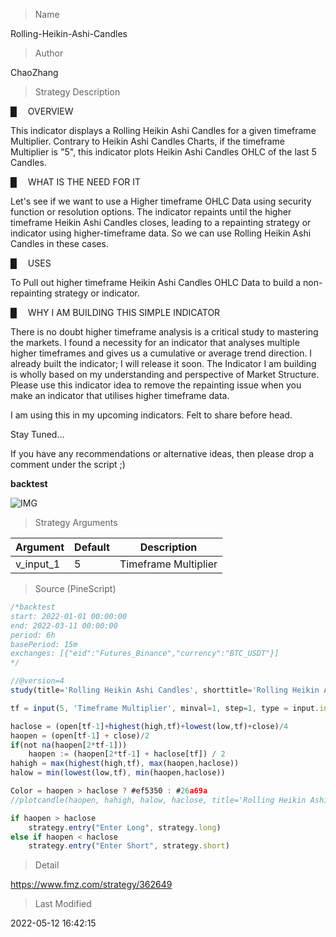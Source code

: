 
> Name

Rolling-Heikin-Ashi-Candles

> Author

ChaoZhang

> Strategy Description

█  OVERVIEW

This indicator displays a Rolling Heikin Ashi Candles for a given timeframe Multiplier. Contrary to Heikin Ashi Candles Charts, if the timeframe Multiplier is "5", this indicator plots Heikin Ashi Candles OHLC of the last 5 Candles.

█  WHAT IS THE NEED FOR IT

Let's see if we want to use a Higher timeframe OHLC Data using security function or resolution options. The indicator repaints until the higher timeframe Heikin Ashi Candles closes, leading to a repainting strategy or indicator using higher-timeframe data. So we can use Rolling Heikin Ashi Candles in these cases.

█  USES

To Pull out higher timeframe Heikin Ashi Candles OHLC Data to build a non-repainting strategy or indicator.

█  WHY I AM BUILDING THIS SIMPLE INDICATOR

There is no doubt higher timeframe analysis is a critical study to mastering the markets.
I found a necessity for an indicator that analyses multiple higher timeframes and gives us a cumulative or average trend direction. I already built the indicator; I will release it soon. The Indicator I am building is wholly based on my understanding and perspective of Market Structure. Please use this indicator idea to remove the repainting issue when you make an indicator that utilises higher timeframe data.

I am using this in my upcoming indicators. Felt to share before head.

Stay Tuned...

If you have any recommendations or alternative ideas, then please drop a comment under the script ;)

**backtest**

 ![IMG](https://www.fmz.com/upload/asset/ba7841c71467957b1a.png) 

> Strategy Arguments



|Argument|Default|Description|
|----|----|----|
|v_input_1|5|Timeframe Multiplier|


> Source (PineScript)

``` javascript
/*backtest
start: 2022-01-01 00:00:00
end: 2022-03-11 00:00:00
period: 6h
basePeriod: 15m
exchanges: [{"eid":"Futures_Binance","currency":"BTC_USDT"}]
*/

//@version=4
study(title='Rolling Heikin Ashi Candles', shorttitle='Rolling Heikin Ashi')

tf = input(5, 'Timeframe Multiplier', minval=1, step=1, type = input.integer)

haclose = (open[tf-1]+highest(high,tf)+lowest(low,tf)+close)/4
haopen = (open[tf-1] + close)/2
if(not na(haopen[2*tf-1]))
    haopen := (haopen[2*tf-1] + haclose[tf]) / 2
hahigh = max(highest(high,tf), max(haopen,haclose))
halow = min(lowest(low,tf), min(haopen,haclose))

Color = haopen > haclose ? #ef5350 : #26a69a
//plotcandle(haopen, hahigh, halow, haclose, title='Rolling Heikin Ashi', color=Color, wickcolor=Color, bordercolor=Color)

if haopen > haclose
    strategy.entry("Enter Long", strategy.long)
else if haopen < haclose
    strategy.entry("Enter Short", strategy.short)
```

> Detail

https://www.fmz.com/strategy/362649

> Last Modified

2022-05-12 16:42:15
